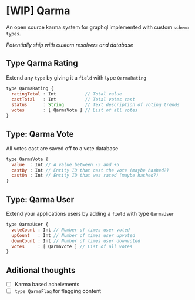 # [WIP] Qarma
An open source karma system for graphql implemented with custom `schema types`.

_Potentially ship with custom resolvers and database_

## Type Qarma Rating
Extend any `type` by giving it a `field` with type `QarmaRating`
```javascript
type QarmaRating {
  ratingTotal : Int           // Total value
  castTotal   : Int           // Total votes cast
  status      : String        // Text description of voting trends
  votes       : [ QarmaVote ] // List of all votes
}
```

## Type: Qarma Vote
All votes cast are saved off to a vote database
```javascript
type QarmaVote {
  value  : Int // A value between -5 and +5
  castBy : Int // Entity ID that cast the vote (maybe hashed?)
  castOn : Int // Entity ID that was rated (maybe hashed?)
}
```

## Type: Qarma User
Extend your applications users by adding a `field` with type `QarmaUser`
```javascript
type QarmaUser {
  voteCount : Int // Number of times user voted
  upCount   : Int // Number of times user upvoted
  downCount : Int // Number of times user downvoted
  votes     : [ QarmaVote ] // List of all votes
}
```
## Aditional thoughts
 - [ ] Karma based acheivments
 - [ ] `type QarmaFlag` for flagging content
